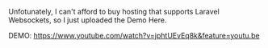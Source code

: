 Unfotunately, I can't afford to buy hosting that supports Laravel Websockets, so I just uploaded the Demo Here.

DEMO: [https://www.youtube.com/watch?v=jphtUEvEq8k&feature=youtu.be ](https://www.youtube.com/watch?v=jphtUEvEq8k&feature=youtu.be)

